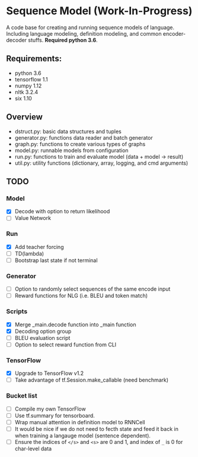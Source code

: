 # Sequence Model (Work-In-Progress)

A code base for creating and running sequence models of language. Including
language modeling, definition modeling, and common encoder-decoder stuffs.
**Required python 3.6**.

## Requirements:
- python 3.6
- tensorflow 1.1
- numpy 1.12
- nltk 3.2.4
- six 1.10

## Overview
- dstruct.py: basic data structures and tuples
- generator.py: functions data reader and batch generator
- graph.py: functions to create various types of graphs
- model.py: runnable models from configuration
- run.py: functions to train and evaluate model (data + model -> result)
- util.py: utility functions (dictionary, array, logging, and cmd arguments)

## TODO

### Model
- [x] Decode with option to return likelihood
- [ ] Value Network

### Run
- [x] Add teacher forcing
- [ ] TD(lambda)
- [ ] Bootstrap last state if not terminal

### Generator
- [ ] Option to randomly select sequences of the same encode input
- [ ] Reward functions for NLG (i.e. BLEU and token match)

### Scripts
- [x] Merge _main.decode function into _main function
- [x] Decoding option group
- [ ] BLEU evaluation script
- [ ] Option to select reward function from CLI

### TensorFlow
- [x] Upgrade to TensorFlow v1.2
- [ ] Take advantage of tf.Session.make_callable (need benchmark)

### Bucket list
- [ ] Compile my own TensorFlow
- [ ] Use tf.summary for tensorboard.
- [ ] Wrap manual attention in definition model to RNNCell
- [ ] It would be nice if we do not need to fecth state and feed it back in when
      training a langauge model (sentence dependent).
- [ ] Ensure the indices of `</s>` and `<s>` are 0 and 1,
      and index of `_` is 0 for char-level data
